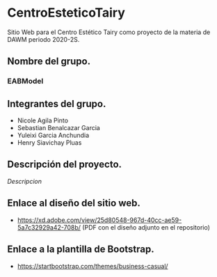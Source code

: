 # CentroEsteticoTairy
Sitio Web para el Centro Estético Tairy como proyecto de la materia de DAWM periodo 2020-2S.

## **Nombre del grupo.**
### EABModel

## **Integrantes del grupo.**
* Nicole Agila Pinto  
* Sebastian Benalcazar Garcia  
* Yuleixi Garcia Anchundia
* Henry Siavichay Pluas  

## **Descripción del proyecto.**
*Descripcion*

## **Enlace al diseño del sitio web.**
* https://xd.adobe.com/view/25d80548-967d-40cc-ae59-5a7c32929a42-708b/
(PDF con el diseño adjunto en el repositorio)

## **Enlace a la plantilla de Bootstrap.**
* https://startbootstrap.com/themes/business-casual/
